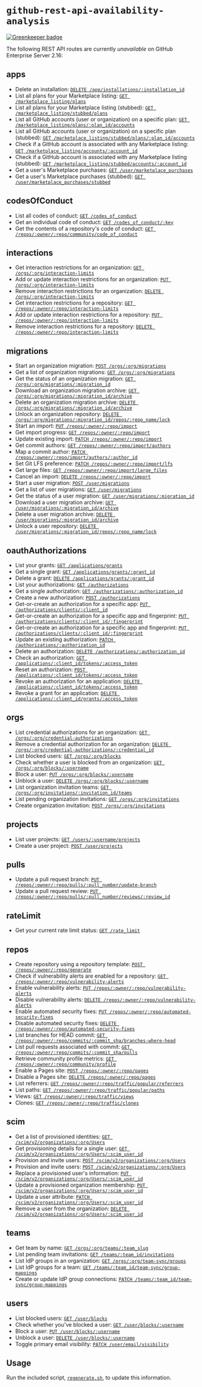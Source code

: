 # `github-rest-api-availability-analysis`

[![Greenkeeper badge](https://badges.greenkeeper.io/swinton/github-rest-api-availability-analysis.svg)](https://greenkeeper.io/)

The following REST API routes are currently _unavailable_ on GitHub Enterprise Server 2.16:

<!-- BEGIN -->
## apps
- Delete an installation:  [`DELETE /app/installations/:installation_id`](https://developer.github.com/v3/apps/#delete-an-installation)
- List all plans for your Marketplace listing:  [`GET /marketplace_listing/plans`](https://developer.github.com/v3/apps/marketplace/#list-all-plans-for-your-marketplace-listing)
- List all plans for your Marketplace listing (stubbed):  [`GET /marketplace_listing/stubbed/plans`](https://developer.github.com/v3/apps/marketplace/#list-all-plans-for-your-marketplace-listing)
- List all GitHub accounts (user or organization) on a specific plan:  [`GET /marketplace_listing/plans/:plan_id/accounts`](https://developer.github.com/v3/apps/marketplace/#list-all-github-accounts-user-or-organization-on-a-specific-plan)
- List all GitHub accounts (user or organization) on a specific plan (stubbed):  [`GET /marketplace_listing/stubbed/plans/:plan_id/accounts`](https://developer.github.com/v3/apps/marketplace/#list-all-github-accounts-user-or-organization-on-a-specific-plan)
- Check if a GitHub account is associated with any Marketplace listing:  [`GET /marketplace_listing/accounts/:account_id`](https://developer.github.com/v3/apps/marketplace/#check-if-a-github-account-is-associated-with-any-marketplace-listing)
- Check if a GitHub account is associated with any Marketplace listing (stubbed):  [`GET /marketplace_listing/stubbed/accounts/:account_id`](https://developer.github.com/v3/apps/marketplace/#check-if-a-github-account-is-associated-with-any-marketplace-listing)
- Get a user's Marketplace purchases:  [`GET /user/marketplace_purchases`](https://developer.github.com/v3/apps/marketplace/#get-a-users-marketplace-purchases)
- Get a user's Marketplace purchases (stubbed):  [`GET /user/marketplace_purchases/stubbed`](https://developer.github.com/v3/apps/marketplace/#get-a-users-marketplace-purchases)

## codesOfConduct
- List all codes of conduct:  [`GET /codes_of_conduct`](https://developer.github.com/v3/codes_of_conduct/#list-all-codes-of-conduct)
- Get an individual code of conduct:  [`GET /codes_of_conduct/:key`](https://developer.github.com/v3/codes_of_conduct/#get-an-individual-code-of-conduct)
- Get the contents of a repository's code of conduct:  [`GET /repos/:owner/:repo/community/code_of_conduct`](https://developer.github.com/v3/codes_of_conduct/#get-the-contents-of-a-repositorys-code-of-conduct)

## interactions
- Get interaction restrictions for an organization:  [`GET /orgs/:org/interaction-limits`](https://developer.github.com/v3/interactions/orgs/#get-interaction-restrictions-for-an-organization)
- Add or update interaction restrictions for an organization:  [`PUT /orgs/:org/interaction-limits`](https://developer.github.com/v3/interactions/orgs/#add-or-update-interaction-restrictions-for-an-organization)
- Remove interaction restrictions for an organization:  [`DELETE /orgs/:org/interaction-limits`](https://developer.github.com/v3/interactions/orgs/#remove-interaction-restrictions-for-an-organization)
- Get interaction restrictions for a repository:  [`GET /repos/:owner/:repo/interaction-limits`](https://developer.github.com/v3/interactions/repos/#get-interaction-restrictions-for-a-repository)
- Add or update interaction restrictions for a repository:  [`PUT /repos/:owner/:repo/interaction-limits`](https://developer.github.com/v3/interactions/repos/#add-or-update-interaction-restrictions-for-a-repository)
- Remove interaction restrictions for a repository:  [`DELETE /repos/:owner/:repo/interaction-limits`](https://developer.github.com/v3/interactions/repos/#remove-interaction-restrictions-for-a-repository)

## migrations
- Start an organization migration:  [`POST /orgs/:org/migrations`](https://developer.github.com/v3/migrations/orgs/#start-an-organization-migration)
- Get a list of organization migrations:  [`GET /orgs/:org/migrations`](https://developer.github.com/v3/migrations/orgs/#get-a-list-of-organization-migrations)
- Get the status of an organization migration:  [`GET /orgs/:org/migrations/:migration_id`](https://developer.github.com/v3/migrations/orgs/#get-the-status-of-an-organization-migration)
- Download an organization migration archive:  [`GET /orgs/:org/migrations/:migration_id/archive`](https://developer.github.com/v3/migrations/orgs/#download-an-organization-migration-archive)
- Delete an organization migration archive:  [`DELETE /orgs/:org/migrations/:migration_id/archive`](https://developer.github.com/v3/migrations/orgs/#delete-an-organization-migration-archive)
- Unlock an organization repository:  [`DELETE /orgs/:org/migrations/:migration_id/repos/:repo_name/lock`](https://developer.github.com/v3/migrations/orgs/#unlock-an-organization-repository)
- Start an import:  [`PUT /repos/:owner/:repo/import`](https://developer.github.com/v3/migrations/source_imports/#start-an-import)
- Get import progress:  [`GET /repos/:owner/:repo/import`](https://developer.github.com/v3/migrations/source_imports/#get-import-progress)
- Update existing import:  [`PATCH /repos/:owner/:repo/import`](https://developer.github.com/v3/migrations/source_imports/#update-existing-import)
- Get commit authors:  [`GET /repos/:owner/:repo/import/authors`](https://developer.github.com/v3/migrations/source_imports/#get-commit-authors)
- Map a commit author:  [`PATCH /repos/:owner/:repo/import/authors/:author_id`](https://developer.github.com/v3/migrations/source_imports/#map-a-commit-author)
- Set Git LFS preference:  [`PATCH /repos/:owner/:repo/import/lfs`](https://developer.github.com/v3/migrations/source_imports/#set-git-lfs-preference)
- Get large files:  [`GET /repos/:owner/:repo/import/large_files`](https://developer.github.com/v3/migrations/source_imports/#get-large-files)
- Cancel an import:  [`DELETE /repos/:owner/:repo/import`](https://developer.github.com/v3/migrations/source_imports/#cancel-an-import)
- Start a user migration:  [`POST /user/migrations`](https://developer.github.com/v3/migrations/users/#start-a-user-migration)
- Get a list of user migrations:  [`GET /user/migrations`](https://developer.github.com/v3/migrations/users/#get-a-list-of-user-migrations)
- Get the status of a user migration:  [`GET /user/migrations/:migration_id`](https://developer.github.com/v3/migrations/users/#get-the-status-of-a-user-migration)
- Download a user migration archive:  [`GET /user/migrations/:migration_id/archive`](https://developer.github.com/v3/migrations/users/#download-a-user-migration-archive)
- Delete a user migration archive:  [`DELETE /user/migrations/:migration_id/archive`](https://developer.github.com/v3/migrations/users/#delete-a-user-migration-archive)
- Unlock a user repository:  [`DELETE /user/migrations/:migration_id/repos/:repo_name/lock`](https://developer.github.com/v3/migrations/users/#unlock-a-user-repository)

## oauthAuthorizations
- List your grants:  [`GET /applications/grants`](https://developer.github.com/v3/oauth_authorizations/#list-your-grants)
- Get a single grant:  [`GET /applications/grants/:grant_id`](https://developer.github.com/v3/oauth_authorizations/#get-a-single-grant)
- Delete a grant:  [`DELETE /applications/grants/:grant_id`](https://developer.github.com/v3/oauth_authorizations/#delete-a-grant)
- List your authorizations:  [`GET /authorizations`](https://developer.github.com/v3/oauth_authorizations/#list-your-authorizations)
- Get a single authorization:  [`GET /authorizations/:authorization_id`](https://developer.github.com/v3/oauth_authorizations/#get-a-single-authorization)
- Create a new authorization:  [`POST /authorizations`](https://developer.github.com/v3/oauth_authorizations/#create-a-new-authorization)
- Get-or-create an authorization for a specific app:  [`PUT /authorizations/clients/:client_id`](https://developer.github.com/v3/oauth_authorizations/#get-or-create-an-authorization-for-a-specific-app)
- Get-or-create an authorization for a specific app and fingerprint:  [`PUT /authorizations/clients/:client_id/:fingerprint`](https://developer.github.com/v3/oauth_authorizations/#get-or-create-an-authorization-for-a-specific-app-and-fingerprint)
- Get-or-create an authorization for a specific app and fingerprint:  [`PUT /authorizations/clients/:client_id/:fingerprint`](https://developer.github.com/v3/oauth_authorizations/#get-or-create-an-authorization-for-a-specific-app-and-fingerprint)
- Update an existing authorization:  [`PATCH /authorizations/:authorization_id`](https://developer.github.com/v3/oauth_authorizations/#update-an-existing-authorization)
- Delete an authorization:  [`DELETE /authorizations/:authorization_id`](https://developer.github.com/v3/oauth_authorizations/#delete-an-authorization)
- Check an authorization:  [`GET /applications/:client_id/tokens/:access_token`](https://developer.github.com/v3/oauth_authorizations/#check-an-authorization)
- Reset an authorization:  [`POST /applications/:client_id/tokens/:access_token`](https://developer.github.com/v3/oauth_authorizations/#reset-an-authorization)
- Revoke an authorization for an application:  [`DELETE /applications/:client_id/tokens/:access_token`](https://developer.github.com/v3/oauth_authorizations/#revoke-an-authorization-for-an-application)
- Revoke a grant for an application:  [`DELETE /applications/:client_id/grants/:access_token`](https://developer.github.com/v3/oauth_authorizations/#revoke-a-grant-for-an-application)

## orgs
- List credential authorizations for an organization:  [`GET /orgs/:org/credential-authorizations`](https://developer.github.com/v3/orgs/#list-credential-authorizations-for-an-organization)
- Remove a credential authorization for an organization:  [`DELETE /orgs/:org/credential-authorizations/:credential_id`](https://developer.github.com/v3/orgs/#remove-a-credential-authorization-for-an-organization)
- List blocked users:  [`GET /orgs/:org/blocks`](https://developer.github.com/v3/orgs/blocking/#list-blocked-users)
- Check whether a user is blocked from an organization:  [`GET /orgs/:org/blocks/:username`](https://developer.github.com/v3/orgs/blocking/#check-whether-a-user-is-blocked-from-an-organization)
- Block a user:  [`PUT /orgs/:org/blocks/:username`](https://developer.github.com/v3/orgs/blocking/#block-a-user)
- Unblock a user:  [`DELETE /orgs/:org/blocks/:username`](https://developer.github.com/v3/orgs/blocking/#unblock-a-user)
- List organization invitation teams:  [`GET /orgs/:org/invitations/:invitation_id/teams`](https://developer.github.com/v3/orgs/members/#list-organization-invitation-teams)
- List pending organization invitations:  [`GET /orgs/:org/invitations`](https://developer.github.com/v3/orgs/members/#list-pending-organization-invitations)
- Create organization invitation:  [`POST /orgs/:org/invitations`](https://developer.github.com/v3/orgs/members/#create-organization-invitation)

## projects
- List user projects:  [`GET /users/:username/projects`](https://developer.github.com/v3/projects/#list-user-projects)
- Create a user project:  [`POST /user/projects`](https://developer.github.com/v3/projects/#create-a-user-project)

## pulls
- Update a pull request branch:  [`PUT /repos/:owner/:repo/pulls/:pull_number/update-branch`](https://developer.github.com/v3/pulls/#update-a-pull-request-branch)
- Update a pull request review:  [`PUT /repos/:owner/:repo/pulls/:pull_number/reviews/:review_id`](https://developer.github.com/v3/pulls/reviews/#update-a-pull-request-review)

## rateLimit
- Get your current rate limit status:  [`GET /rate_limit`](https://developer.github.com/v3/rate_limit/#get-your-current-rate-limit-status)

## repos
- Create repository using a repository template:  [`POST /repos/:owner/:repo/generate`](https://developer.github.com/v3/repos/#create-repository-using-a-repository-template)
- Check if vulnerability alerts are enabled for a repository:  [`GET /repos/:owner/:repo/vulnerability-alerts`](https://developer.github.com/v3/repos/#check-if-vulnerability-alerts-are-enabled-for-a-repository)
- Enable vulnerability alerts:  [`PUT /repos/:owner/:repo/vulnerability-alerts`](https://developer.github.com/v3/repos/#enable-vulnerability-alerts)
- Disable vulnerability alerts:  [`DELETE /repos/:owner/:repo/vulnerability-alerts`](https://developer.github.com/v3/repos/#disable-vulnerability-alerts)
- Enable automated security fixes:  [`PUT /repos/:owner/:repo/automated-security-fixes`](https://developer.github.com/v3/repos/#enable-automated-security-fixes)
- Disable automated security fixes:  [`DELETE /repos/:owner/:repo/automated-security-fixes`](https://developer.github.com/v3/repos/#disable-automated-security-fixes)
- List branches for HEAD commit:  [`GET /repos/:owner/:repo/commits/:commit_sha/branches-where-head`](https://developer.github.com/v3/repos/commits/#list-branches-for-head-commit)
- List pull requests associated with commit:  [`GET /repos/:owner/:repo/commits/:commit_sha/pulls`](https://developer.github.com/v3/repos/commits/#list-pull-requests-associated-with-commit)
- Retrieve community profile metrics:  [`GET /repos/:owner/:repo/community/profile`](https://developer.github.com/v3/repos/community/#retrieve-community-profile-metrics)
- Enable a Pages site:  [`POST /repos/:owner/:repo/pages`](https://developer.github.com/v3/repos/pages/#enable-a-pages-site)
- Disable a Pages site:  [`DELETE /repos/:owner/:repo/pages`](https://developer.github.com/v3/repos/pages/#disable-a-pages-site)
- List referrers:  [`GET /repos/:owner/:repo/traffic/popular/referrers`](https://developer.github.com/v3/repos/traffic/#list-referrers)
- List paths:  [`GET /repos/:owner/:repo/traffic/popular/paths`](https://developer.github.com/v3/repos/traffic/#list-paths)
- Views:  [`GET /repos/:owner/:repo/traffic/views`](https://developer.github.com/v3/repos/traffic/#views)
- Clones:  [`GET /repos/:owner/:repo/traffic/clones`](https://developer.github.com/v3/repos/traffic/#clones)

## scim
- Get a list of provisioned identities:  [`GET /scim/v2/organizations/:org/Users`](https://developer.github.com/v3/scim/#get-a-list-of-provisioned-identities)
- Get provisioning details for a single user:  [`GET /scim/v2/organizations/:org/Users/:scim_user_id`](https://developer.github.com/v3/scim/#get-provisioning-details-for-a-single-user)
- Provision and invite users:  [`POST /scim/v2/organizations/:org/Users`](https://developer.github.com/v3/scim/#provision-and-invite-users)
- Provision and invite users:  [`POST /scim/v2/organizations/:org/Users`](https://developer.github.com/v3/scim/#provision-and-invite-users)
- Replace a provisioned user's information:  [`PUT /scim/v2/organizations/:org/Users/:scim_user_id`](https://developer.github.com/v3/scim/#replace-a-provisioned-users-information)
- Update a provisioned organization membership:  [`PUT /scim/v2/organizations/:org/Users/:scim_user_id`](https://developer.github.com/v3/scim/#replace-a-provisioned-users-information)
- Update a user attribute:  [`PATCH /scim/v2/organizations/:org/Users/:scim_user_id`](https://developer.github.com/v3/scim/#update-a-user-attribute)
- Remove a user from the organization:  [`DELETE /scim/v2/organizations/:org/Users/:scim_user_id`](https://developer.github.com/v3/scim/#remove-a-user-from-the-organization)

## teams
- Get team by name:  [`GET /orgs/:org/teams/:team_slug`](https://developer.github.com/v3/teams/#get-team-by-name)
- List pending team invitations:  [`GET /teams/:team_id/invitations`](https://developer.github.com/v3/teams/members/#list-pending-team-invitations)
- List IdP groups in an organization:  [`GET /orgs/:org/team-sync/groups`](https://developer.github.com/v3/teams/team_sync/#list-idp-groups-in-an-organization)
- List IdP groups for a team:  [`GET /teams/:team_id/team-sync/group-mappings`](https://developer.github.com/v3/teams/team_sync/#list-idp-groups-for-a-team)
- Create or update IdP group connections:  [`PATCH /teams/:team_id/team-sync/group-mappings`](https://developer.github.com/v3/teams/team_sync/#create-or-update-idp-group-connections)

## users
- List blocked users:  [`GET /user/blocks`](https://developer.github.com/v3/users/blocking/#list-blocked-users)
- Check whether you've blocked a user:  [`GET /user/blocks/:username`](https://developer.github.com/v3/users/blocking/#check-whether-youve-blocked-a-user)
- Block a user:  [`PUT /user/blocks/:username`](https://developer.github.com/v3/users/blocking/#block-a-user)
- Unblock a user:  [`DELETE /user/blocks/:username`](https://developer.github.com/v3/users/blocking/#unblock-a-user)
- Toggle primary email visibility:  [`PATCH /user/email/visibility`](https://developer.github.com/v3/users/emails/#toggle-primary-email-visibility)

<!-- END -->

## Usage

Run the included script, [`regenerate.sh`](regenerate.sh), to update this information.
